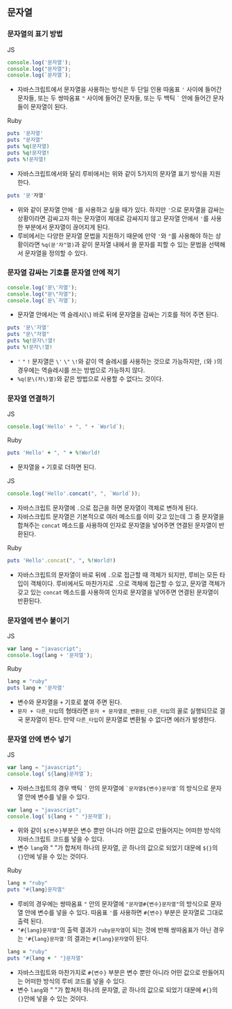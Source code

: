 ## 문자열

### 문자열의 표기 방법

JS

```js
console.log('문자열');
console.log("문자열");
console.log(`문자열`);
```

- 자바스크립트에서 문자열을 사용하는 방식은 두 단일 인용 따옴표 `'` 사이에 들어간 문자들, 또는 두 쌍따옴표 `"` 사이에 들어간 문자들, 또는 두 백틱 `` ` `` 안에 들어간 문자들이 문자열이 된다.

Ruby

```rb
puts '문자열'
puts "문자열"
puts %q(문자열)
puts %q!문자열!
puts %!문자열!
```

- 자바스크립트에서와 달리 루비에서는 위와 같이 5가지의 문자열 표기 방식을 지원한다.

```rb
puts '문'자열'
```

- 위와 같이 문자열 안에 `'`를 사용하고 싶을 때가 있다. 하지만 `'`으로 문자열을 감싸는 상황이라면 감싸고자 하는 문자열이 제대로 감싸지지 않고 문자열 안에서 `'`를 사용한 부분에서 문자열이 끊어지게 된다.
- 루비에서는 다양한 문자열 문법을 지원하기 때문에 만약 `'`와 `"`를 사용해야 하는 상황이라면 `%q(문'자"열)`과 같이 문자열 내에서 쓸 문자를 피할 수 있는 문법을 선택해서 문자열을 정의할 수 있다.

### 문자열 감싸는 기호를 문자열 안에 적기

```js
console.log('문\'자열');
console.log("문\"자열");
console.log(`문\`자열`);
```

- 문자열 안에서는 역 슬레시(`\`) 바로 뒤에 문자열을 감싸는 기호를 적어 주면 된다.

```rb
puts '문\'자열'
puts "문\"자열"
puts %q!문자\!열!
puts %!문자\!열!
```

- `'` `"` `!` 문자열은 `\'` `\"` `\!`와 같이 역 슬레시를 사용하는 것으로 가능하지만, `(`와 `)`의 경우에는 역슬레시를 쓰는 방법으로 가능하지 않다.
- `%q(문\(자\)열)`와 같은 방법으로 사용할 수 없다느 것이다.

### 문자열 연결하기

JS

```js
console.log('Hello' + ", " + `World`);
```

Ruby

```rb
puts 'Hello' + ", " + %!World!
```

- 문자열을 `+` 기호로 더하면 된다.

JS

```js
console.log('Hello'.concat(", ", `World`));
```

- 자바스크립트 문자열에 `.`으로 접근을 하면 문자열이 객체로 변하게 된다.
- 자바스크립트 문자열은 기본적으로 여러 메소드를 이미 갖고 있는데 그 중 문자열을 합쳐주는 `concat` 메소드를 사용하여 인자로 문자열을 넣어주면 연결된 문자열이 반환된다.

Ruby

```rb
puts 'Hello'.concat(", ", %!World!)
```

- 자바스크립트의 문자열이 바로 뒤에 `.`으로 접근할 때 객체가 되지만, 루비는 모든 타입이 객체이다. 루비에서도 마찬가지로 `.`으로 객체에 접근할 수 있고, 문자열 객체가 갖고 있는 `concat` 메소드를 사용하여 인자로 문자열을 넣어주면 연결된 문자열이 반환된다.

### 문자열에 변수 붙이기

JS

```js
var lang = "javascript";
console.log(lang + '문자열');
```

Ruby

```rb
lang = "ruby"
puts lang + '문자열'
```

- 변수와 문자열을 `+` 기호로 붙여 주면 된다.
- `문자 + 다른_타입`의 형태라면 `문자 + 문자열로_변환된_다른_타입`의 꼴로 실행되므로 결국 문자열이 된다. 만약 `다른_타입`이 문자열로 변환될 수 없다면 에러가 발생한다.

### 문자열 안에 변수 넣기

JS

```js
var lang = "javascript";
console.log(`${lang}문자열`);
```

- 자바스크립트의 경우 백틱 `` ` `` 안의 문자열에 `` `문자열${변수}문자열` ``의 방식으로 문자열 안에 변수를 넣을 수 있다.

```js
var lang = "javascript";
console.log(`${lang + " "}문자열`);
```

- 위와 같이 `${변수}`부분은 변수 뿐만 아니라 어떤 값으로 만들어지는 어떠한 방식의 자바스크립트 코드를 넣을 수 있다.
- 변수 `lang`와 " "가 합쳐저 하나의 문자열, 곧 하나의 값으로 되었기 대문에 `${}`의 `{}`안에 넣을 수 있는 것이다.

Ruby

```rb
lang = "ruby"
puts "#{lang}문자열"
```

- 루비의 경우에는 쌍따옴표 `"` 안의 문자열에 `"문자열#{변수}문자열"`의 방식으로 문자열 안에 변수를 넣을 수 있다. 따옴표 `'`를 사용하면 `#{변수}` 부분은 문자열로 그대로 출력 된다.
- `"#{lang}문자열"`의 출력 결과가 `ruby문자열`이 되는 것에 반해 쌍따옴표가 아닌 경우는 `'#{lang}문자열'`의 결과는 `#{lang}문자열`이 된다.

```rb
lang = "ruby"
puts "#{lang + " "}문자열"
```

- 자바스크립트와 마찬가지로 `#{변수}` 부분은 변수 뿐만 아니라 어떤 값으로 만들어지는 어떠한 방식의 루비 코드를 넣을 수 있다.
- 변수 `lang`와 " "가 합쳐저 하나의 문자열, 곧 하나의 값으로 되었기 대문에 `#{}`의 `{}`안에 넣을 수 있는 것이다.
